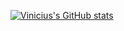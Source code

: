 [![Vinicius's GitHub stats](https://github-readme-stats.vercel.app/api?username=viniciuscole)](https://github.com/viniciuscole/github-readme-stats)
